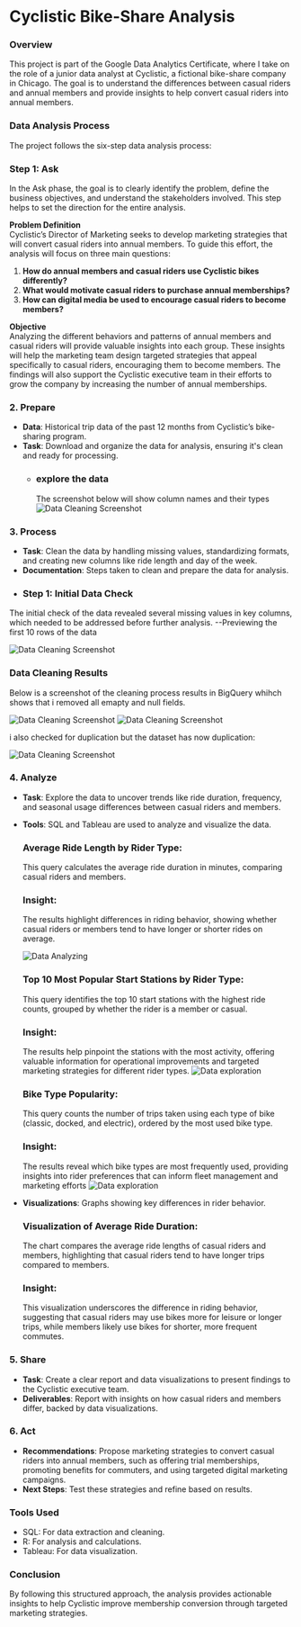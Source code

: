 # Cyclistic Bike-Share Analysis

### Overview
This project is part of the Google Data Analytics Certificate, where I take on the role of a junior data analyst at Cyclistic, a fictional bike-share company in Chicago. The goal is to understand the differences between casual riders and annual members and provide insights to help convert casual riders into annual members.

### Data Analysis Process
The project follows the six-step data analysis process:

### Step 1: Ask

In the Ask phase, the goal is to clearly identify the problem, define the business objectives, and understand the stakeholders involved. This step helps to set the direction for the entire analysis.

**Problem Definition**  
Cyclistic’s Director of Marketing seeks to develop marketing strategies that will convert casual riders into annual members. To guide this effort, the analysis will focus on three main questions:

1. **How do annual members and casual riders use Cyclistic bikes differently?**
2. **What would motivate casual riders to purchase annual memberships?**
3. **How can digital media be used to encourage casual riders to become members?**

**Objective**  
Analyzing the different behaviors and patterns of annual members and casual riders will provide valuable insights into each group. These insights will help the marketing team design targeted strategies that appeal specifically to casual riders, encouraging them to become members. The findings will also support the Cyclistic executive team in their efforts to grow the company by increasing the number of annual memberships.

### 2. **Prepare**
   - **Data**: Historical trip data of the past 12 months from Cyclistic’s bike-sharing program.
   - **Task**: Download and organize the data for analysis, ensuring it's clean and ready for processing.
     - ### explore the data
       The screenshot below will show column names and their types
       ![Data Cleaning Screenshot](https://github.com/yousifso/Cyclistic_case_study/blob/main/colum_names.png)

### 3. **Process**
   - **Task**: Clean the data by handling missing values, standardizing formats, and creating new columns like ride length and day of the week.
   - **Documentation**: Steps taken to clean and prepare the data for analysis.
   - ### Step 1: Initial Data Check
The initial check of the data revealed several missing values in key columns, which needed to be addressed before further analysis.
--Previewing the first 10 rows of the data

![Data Cleaning Screenshot](https://github.com/yousifso/Cyclistic_case_study/blob/main/first_10_rows.png)

### Data Cleaning Results
Below is a screenshot of the cleaning process results in BigQuery whihch shows that i removed all emapty and null fields.

![Data Cleaning Screenshot](https://github.com/yousifso/Cyclistic_case_study/blob/main/after_cleaning1.png)
![Data Cleaning Screenshot](https://github.com/yousifso/Cyclistic_case_study/blob/main/after_cleaning2.png)

i also checked for duplication but the dataset has now duplication:

![Data Cleaning Screenshot](https://github.com/yousifso/Cyclistic_case_study/blob/main/check_for_duplication.png)

### 4. **Analyze**
   - **Task**:
     Explore the data to uncover trends like ride duration, frequency, and seasonal usage differences between casual riders and members.
   - **Tools**: SQL and Tableau are used to analyze and visualize the data.
     ### Average Ride Length by Rider Type:
        This query calculates the average ride duration in minutes, comparing casual riders and members.
     ### Insight:
      The results highlight differences in riding behavior,
        showing whether casual riders or members tend to have longer or shorter rides on average.

     ![Data Analyzing](https://github.com/yousifso/Cyclistic_case_study/blob/main/avg_ride_dur.png)

     ### Top 10 Most Popular Start Stations by Rider Type:
        This query identifies the top 10 start stations with the highest ride counts,
           grouped by whether the rider is a member or casual.
     ### Insight:
        The results help pinpoint the stations with the most activity,
           offering valuable information for operational improvements and targeted marketing strategies for different rider types.
     ![Data exploration](https://github.com/yousifso/Cyclistic_case_study/blob/main/popular_station.png)

     ### Bike Type Popularity:
        This query counts the number of trips taken using each type of bike (classic, docked, and electric),
           ordered by the most used bike type.
     ### Insight:
        The results reveal which bike types are most frequently used, providing insights into rider preferences that can inform fleet              management and marketing efforts
     ![Data exploration](https://github.com/yousifso/Cyclistic_case_study/blob/main/Bike_Type_Popularity.png)
     
   - **Visualizations**: Graphs showing key differences in rider behavior.
     ### Visualization of Average Ride Duration:
        The chart compares the average ride lengths of casual riders and members, highlighting that casual riders tend to have longer              trips compared to members.
     ### Insight:
        This visualization underscores the difference in riding behavior, suggesting that casual riders may use bikes more for leisure             or longer trips, while members likely use bikes for shorter, more frequent commutes.

### 5. **Share**
   - **Task**: Create a clear report and data visualizations to present findings to the Cyclistic executive team.
   - **Deliverables**: Report with insights on how casual riders and members differ, backed by data visualizations.

### 6. **Act**
   - **Recommendations**: Propose marketing strategies to convert casual riders into annual members, such as offering trial memberships, promoting benefits for commuters, and using targeted digital marketing campaigns.
   - **Next Steps**: Test these strategies and refine based on results.

### Tools Used
- SQL: For data extraction and cleaning.
- R: For analysis and calculations.
- Tableau: For data visualization.

### Conclusion
By following this structured approach, the analysis provides actionable insights to help Cyclistic improve membership conversion through targeted marketing strategies.
